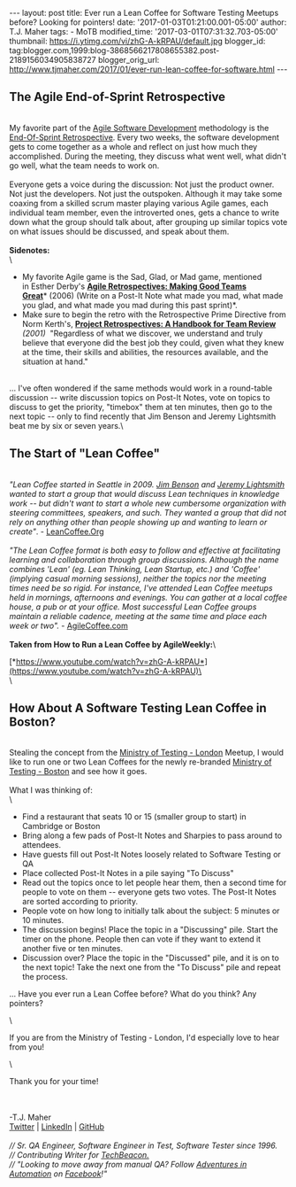 \-\-- layout: post title: Ever run a Lean Coffee for Software Testing
Meetups before? Looking for pointers! date:
\'2017-01-03T01:21:00.001-05:00\' author: T.J. Maher tags: - MoTB
modified\_time: \'2017-03-01T07:31:32.703-05:00\' thumbnail:
https://i.ytimg.com/vi/zhG-A-kRPAU/default.jpg blogger\_id:
tag:blogger.com,1999:blog-3868566217808655382.post-2189156034905838727
blogger\_orig\_url:
http://www.tjmaher.com/2017/01/ever-run-lean-coffee-for-software.html
\-\--

The Agile End-of-Sprint Retrospective
-------------------------------------

\
My favorite part of the [Agile Software
Development](https://www.agilealliance.org/agile101/practices-timeline/)
methodology is the [End-Of-Sprint
Retrospective](https://www.scrumalliance.org/community/articles/2014/april/key-elements-of-sprint-retrospective).
Every two weeks, the software development gets to come together as a
whole and reflect on just how much they accomplished. During the
meeting, they discuss what went well, what didn\'t go well, what the
team needs to work on.\
\
Everyone gets a voice during the discussion: Not just the product owner.
Not just the developers. Not just the outspoken. Although it may take
some coaxing from a skilled scrum master playing various Agile games,
each individual team member, even the introverted ones, gets a chance to
write down what the group should talk about, after grouping up similar
topics vote on what issues should be discussed, and speak about them.\
**\
Sidenotes:**\
\

-   My favorite Agile game is the Sad, Glad, or Mad game, mentioned
    in Esther Derby\'s [**Agile Retrospectives: Making Good Teams
    Great**](https://www.amazon.com/Agile-Retrospectives-Making-Teams-Great/dp/0977616649)* (2006)
    (Write on a Post-It Note what made you mad, what made you glad, and
    what made you mad during this past sprint)*.
-   Make sure to begin the retro with the Retrospective Prime Directive
    from Norm Kerth\'s, [**Project Retrospectives: A Handbook for Team
    Review**](https://www.amazon.com/Project-Retrospectives-Handbook-Team-Reviews/dp/0932633447)
    *(2001)*  \"Regardless of what we discover, we understand and truly
    believe that everyone did the best job they could, given what they
    knew at the time, their skills and abilities, the resources
    available, and the situation at hand.\"

\
\... I\'ve often wondered if the same methods would work in a
round-table discussion \-- write discussion topics on Post-It Notes,
vote on topics to discuss to get the priority, \"timebox\" them at ten
minutes, then go to the next topic \-- only to find recently that Jim
Benson and Jeremy Lightsmith beat me by six or seven years.\

 The Start of \"Lean Coffee\"
-----------------------------

*\
\"Lean Coffee started in Seattle in 2009. [Jim
Benson](http://twitter.com/ourfounder) and [Jeremy
Lightsmith](http://twitter.com/lightsmith) wanted to start a group that
would discuss Lean techniques in knowledge work -- but didn't want to
start a whole new cumbersome organization with steering committees,
speakers, and such. They wanted a group that did not rely on anything
other than people showing up and wanting to learn or create\"*. -
[LeanCoffee.Org](http://leancoffee.org/)\
\
*\"The Lean Coffee format is both easy to follow and effective at
facilitating learning and collaboration through group discussions.
Although the name combines 'Lean' (eg. Lean Thinking, Lean Startup,
etc.) and 'Coffee' (implying casual morning sessions), neither the
topics nor the meeting times need be so rigid. For instance, I've
attended Lean Coffee meetups held in mornings, afternoons and evenings.
You can gather at a local coffee house, a pub or at your office. Most
successful Lean Coffee groups maintain a reliable cadence, meeting at
the same time and place each week or two\". -*
[AgileCoffee.com](http://agilecoffee.com/leancoffee/)\
**\
Taken from How to Run a Lean Coffee by AgileWeekly:**\

[*https://www.youtube.com/watch?v=zhG-A-kRPAU*](https://www.youtube.com/watch?v=zhG-A-kRPAU)\
\
\

How About A Software Testing Lean Coffee in Boston?
---------------------------------------------------

\
Stealing the concept from the [Ministry of Testing -
London](https://www.meetup.com/SoftwareTestingClub) Meetup, I would like
to run one or two Lean Coffees for the newly re-branded [Ministry of
Testing -
Boston](https://www.meetup.com/ministry-of-testing-boston/) and see how
it goes.\
\
What I was thinking of:\
\

-   Find a restaurant that seats 10 or 15 (smaller group to start) in
    Cambridge or Boston
-   Bring along a few pads of Post-It Notes and Sharpies to pass around
    to attendees. 
-   Have guests fill out Post-It Notes loosely related to Software
    Testing or QA
-   Place collected Post-It Notes in a pile saying \"To Discuss\"
-   Read out the topics once to let people hear them, then a second time
    for people to vote on them \-- everyone gets two votes. The Post-It
    Notes are sorted according to priority. 
-   People vote on how long to initially talk about the subject: 5
    minutes or 10 minutes.
-   The discussion begins! Place the topic in a \"Discussing\" pile.
    Start the timer on the phone. People then can vote if they want to
    extend it another five or ten minutes. 
-   Discussion over? Place the topic in the \"Discussed\" pile, and it
    is on to the next topic! Take the next one from the \"To Discuss\"
    pile and repeat the process. 

<div>

\... Have you ever run a Lean Coffee before? What do you think? Any
pointers?

</div>

<div>

\

</div>

<div>

If you are from the Ministry of Testing - London, I\'d especially love
to hear from you! 

</div>

<div>

\

</div>

<div>

Thank you for your time! 

</div>

\
\
-T.J. Maher\
[Twitter](https://twitter.com/tjmaher1) \| [LinkedIn](https://www.linkedin.com/in/tjmaher1) \| [GitHub](https://github.com/tjmaher)\
\
*// Sr. QA Engineer, Software Engineer in Test, Software Tester since
1996.\
// Contributing Writer
for [TechBeacon.](http://techbeacon.com/contributors/thomas-maher)\
// \"Looking to move away from manual QA? Follow [Adventures in
Automation](http://www.tjmaher.com/) on
[Facebook](https://www.facebook.com/AdventuresInAutomation/)!\"*
